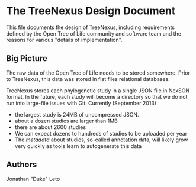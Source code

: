 # The TreeNexus Design Document

This file documents the design of TreeNexus, including requirements defined by
the Open Tree of Life community and software team and the reasons for various
"details of implementation".

## Big Picture

The raw data of the Open Tree of Life needs to be stored somewhere. Prior to
TreeNexus, this data was stored in flat files relational databases.

TreeNexus stores each phylogenetic study in a single JSON file in NexSON
format.  In the future, each study will become a directory so that we do not
run into large-file issues with Git. Currently (September 2013)

* the largest study is 24MB of uncompressed JSON.
* about a dozen studies are larger than 1MB
* there are about 2600 studies
* We can expect dozens to hundreds of studies to be uploaded per year
* The *metadata* about studies, so-called annotation data, will likely grow very quickly as tools learn to autogenerate this data

## Authors

Jonathan "Duke" Leto
